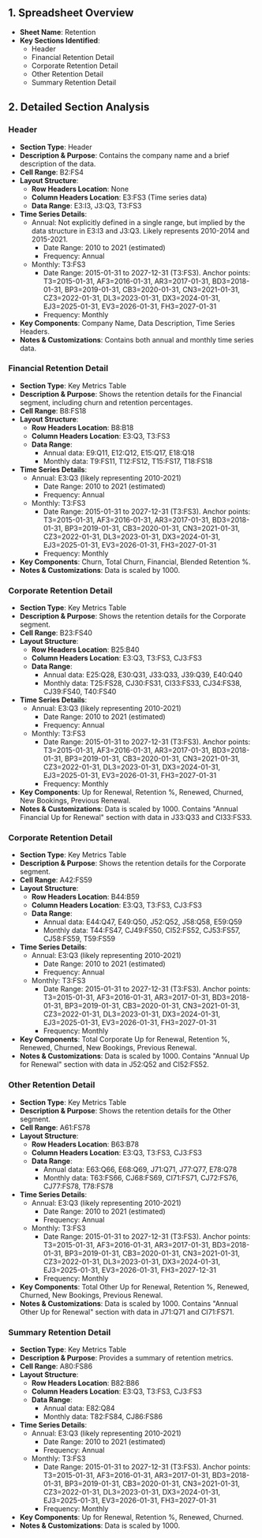 ## 1. Spreadsheet Overview
- **Sheet Name**: Retention
- **Key Sections Identified**:
    - Header
    - Financial Retention Detail
    - Corporate Retention Detail
    - Other Retention Detail
    - Summary Retention Detail

## 2. Detailed Section Analysis

### Header
- **Section Type**: Header
- **Description & Purpose**: Contains the company name and a brief description of the data.
- **Cell Range**: B2:FS4
- **Layout Structure**:
    - **Row Headers Location**: None
    - **Column Headers Location**: E3:FS3 (Time series data)
    - **Data Range**: E3:I3, J3:Q3, T3:FS3
- **Time Series Details**:
    - Annual: Not explicitly defined in a single range, but implied by the data structure in E3:I3 and J3:Q3. Likely represents 2010-2014 and 2015-2021.
        - Date Range: 2010 to 2021 (estimated)
        - Frequency: Annual
    - Monthly: T3:FS3
        - Date Range: 2015-01-31 to 2027-12-31 (T3:FS3). Anchor points: T3=2015-01-31, AF3=2016-01-31, AR3=2017-01-31, BD3=2018-01-31, BP3=2019-01-31, CB3=2020-01-31, CN3=2021-01-31, CZ3=2022-01-31, DL3=2023-01-31, DX3=2024-01-31, EJ3=2025-01-31, EV3=2026-01-31, FH3=2027-01-31
        - Frequency: Monthly
- **Key Components**: Company Name, Data Description, Time Series Headers.
- **Notes & Customizations**: Contains both annual and monthly time series data.

### Financial Retention Detail
- **Section Type**: Key Metrics Table
- **Description & Purpose**: Shows the retention details for the Financial segment, including churn and retention percentages.
- **Cell Range**: B8:FS18
- **Layout Structure**:
    - **Row Headers Location**: B8:B18
    - **Column Headers Location**: E3:Q3, T3:FS3
    - **Data Range**:
      - Annual data: E9:Q11, E12:Q12, E15:Q17, E18:Q18
      - Monthly data: T9:FS11, T12:FS12, T15:FS17, T18:FS18
- **Time Series Details**:
    - Annual: E3:Q3 (likely representing 2010-2021)
        - Date Range: 2010 to 2021 (estimated)
        - Frequency: Annual
    - Monthly: T3:FS3
        - Date Range: 2015-01-31 to 2027-12-31 (T3:FS3). Anchor points: T3=2015-01-31, AF3=2016-01-31, AR3=2017-01-31, BD3=2018-01-31, BP3=2019-01-31, CB3=2020-01-31, CN3=2021-01-31, CZ3=2022-01-31, DL3=2023-01-31, DX3=2024-01-31, EJ3=2025-01-31, EV3=2026-01-31, FH3=2027-01-31
        - Frequency: Monthly
- **Key Components**: Churn, Total Churn, Financial, Blended Retention %.
- **Notes & Customizations**: Data is scaled by 1000.

### Corporate Retention Detail
- **Section Type**: Key Metrics Table
- **Description & Purpose**: Shows the retention details for the Corporate segment.
- **Cell Range**: B23:FS40
- **Layout Structure**:
    - **Row Headers Location**: B25:B40
    - **Column Headers Location**: E3:Q3, T3:FS3, CJ3:FS3
    - **Data Range**:
      - Annual data: E25:Q28, E30:Q31, J33:Q33, J39:Q39, E40:Q40
      - Monthly data: T25:FS28, CJ30:FS31, CI33:FS33, CJ34:FS38, CJ39:FS40, T40:FS40
- **Time Series Details**:
    - Annual: E3:Q3 (likely representing 2010-2021)
        - Date Range: 2010 to 2021 (estimated)
        - Frequency: Annual
    - Monthly: T3:FS3
        - Date Range: 2015-01-31 to 2027-12-31 (T3:FS3). Anchor points: T3=2015-01-31, AF3=2016-01-31, AR3=2017-01-31, BD3=2018-01-31, BP3=2019-01-31, CB3=2020-01-31, CN3=2021-01-31, CZ3=2022-01-31, DL3=2023-01-31, DX3=2024-01-31, EJ3=2025-01-31, EV3=2026-01-31, FH3=2027-01-31
        - Frequency: Monthly
- **Key Components**: Up for Renewal, Retention %, Renewed, Churned, New Bookings, Previous Renewal.
- **Notes & Customizations**: Data is scaled by 1000. Contains "Annual Financial Up for Renewal" section with data in J33:Q33 and CI33:FS33.

### Corporate Retention Detail
- **Section Type**: Key Metrics Table
- **Description & Purpose**: Shows the retention details for the Corporate segment.
- **Cell Range**: A42:FS59
- **Layout Structure**:
    - **Row Headers Location**: B44:B59
    - **Column Headers Location**: E3:Q3, T3:FS3, CJ3:FS3
    - **Data Range**:
      - Annual data: E44:Q47, E49:Q50, J52:Q52, J58:Q58, E59:Q59
      - Monthly data: T44:FS47, CJ49:FS50, CI52:FS52, CJ53:FS57, CJ58:FS59, T59:FS59
- **Time Series Details**:
    - Annual: E3:Q3 (likely representing 2010-2021)
        - Date Range: 2010 to 2021 (estimated)
        - Frequency: Annual
    - Monthly: T3:FS3
        - Date Range: 2015-01-31 to 2027-12-31 (T3:FS3). Anchor points: T3=2015-01-31, AF3=2016-01-31, AR3=2017-01-31, BD3=2018-01-31, BP3=2019-01-31, CB3=2020-01-31, CN3=2021-01-31, CZ3=2022-01-31, DL3=2023-01-31, DX3=2024-01-31, EJ3=2025-01-31, EV3=2026-01-31, FH3=2027-01-31
        - Frequency: Monthly
- **Key Components**: Total Corporate Up for Renewal, Retention %, Renewed, Churned, New Bookings, Previous Renewal.
- **Notes & Customizations**: Data is scaled by 1000. Contains "Annual Up for Renewal" section with data in J52:Q52 and CI52:FS52.

### Other Retention Detail
- **Section Type**: Key Metrics Table
- **Description & Purpose**: Shows the retention details for the Other segment.
- **Cell Range**: A61:FS78
- **Layout Structure**:
    - **Row Headers Location**: B63:B78
    - **Column Headers Location**: E3:Q3, T3:FS3, CJ3:FS3
    - **Data Range**:
      - Annual data: E63:Q66, E68:Q69, J71:Q71, J77:Q77, E78:Q78
      - Monthly data: T63:FS66, CJ68:FS69, CI71:FS71, CJ72:FS76, CJ77:FS78, T78:FS78
- **Time Series Details**:
    - Annual: E3:Q3 (likely representing 2010-2021)
        - Date Range: 2010 to 2021 (estimated)
        - Frequency: Annual
    - Monthly: T3:FS3
        - Date Range: 2015-01-31 to 2027-12-31 (T3:FS3). Anchor points: T3=2015-01-31, AF3=2016-01-31, AR3=2017-01-31, BD3=2018-01-31, BP3=2019-01-31, CB3=2020-01-31, CN3=2021-01-31, CZ3=2022-01-31, DL3=2023-01-31, DX3=2024-01-31, EJ3=2025-01-31, EV3=2026-01-31, FH3=2027-12-31
        - Frequency: Monthly
- **Key Components**: Total Other Up for Renewal, Retention %, Renewed, Churned, New Bookings, Previous Renewal.
- **Notes & Customizations**: Data is scaled by 1000. Contains "Annual Other Up for Renewal" section with data in J71:Q71 and CI71:FS71.

### Summary Retention Detail
- **Section Type**: Key Metrics Table
- **Description & Purpose**: Provides a summary of retention metrics.
- **Cell Range**: A80:FS86
- **Layout Structure**:
    - **Row Headers Location**: B82:B86
    - **Column Headers Location**: E3:Q3, T3:FS3, CJ3:FS3
    - **Data Range**:
      - Annual data: E82:Q84
      - Monthly data: T82:FS84, CJ86:FS86
- **Time Series Details**:
    - Annual: E3:Q3 (likely representing 2010-2021)
        - Date Range: 2010 to 2021 (estimated)
        - Frequency: Annual
    - Monthly: T3:FS3
        - Date Range: 2015-01-31 to 2027-12-31 (T3:FS3). Anchor points: T3=2015-01-31, AF3=2016-01-31, AR3=2017-01-31, BD3=2018-01-31, BP3=2019-01-31, CB3=2020-01-31, CN3=2021-01-31, CZ3=2022-01-31, DL3=2023-01-31, DX3=2024-01-31, EJ3=2025-01-31, EV3=2026-01-31, FH3=2027-01-31
        - Frequency: Monthly
- **Key Components**: Up for Renewal, Retention %, Renewed, Churned.
- **Notes & Customizations**: Data is scaled by 1000.
